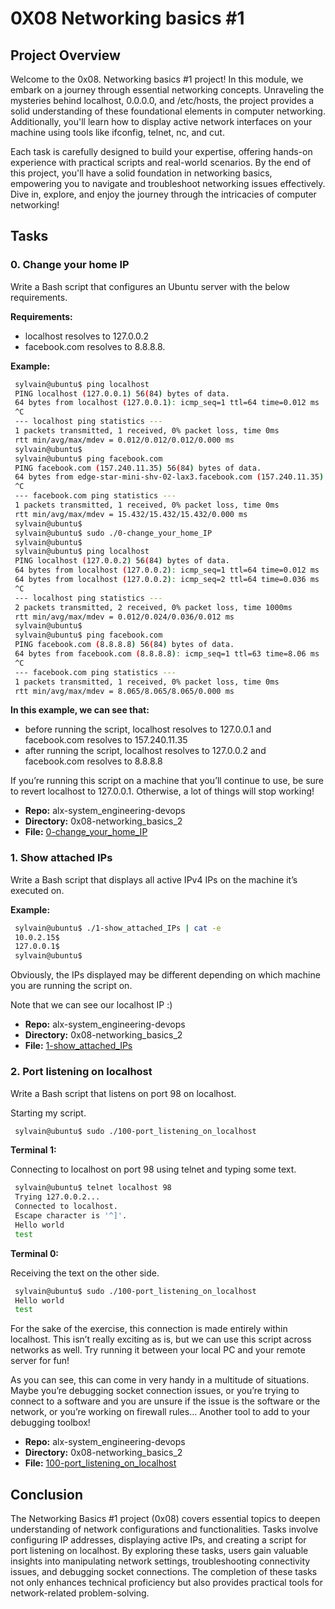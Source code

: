 # 0X08 Networking basics #1

## Project Overview

Welcome to the 0x08. Networking basics #1 project! In this module, we embark on a journey through essential networking concepts. Unraveling the mysteries behind localhost, 0.0.0.0, and /etc/hosts, the project provides a solid understanding of these foundational elements in computer networking. Additionally, you'll learn how to display active network interfaces on your machine using tools like ifconfig, telnet, nc, and cut.

Each task is carefully designed to build your expertise, offering hands-on experience with practical scripts and real-world scenarios. By the end of this project, you'll have a solid foundation in networking basics, empowering you to navigate and troubleshoot networking issues effectively. Dive in, explore, and enjoy the journey through the intricacies of computer networking!

## Tasks

### 0. Change your home IP

Write a Bash script that configures an Ubuntu server with the below requirements.

**Requirements:**
- localhost resolves to 127.0.0.2
- facebook.com resolves to 8.8.8.8.

**Example:**

```bash
 sylvain@ubuntu$ ping localhost
 PING localhost (127.0.0.1) 56(84) bytes of data.
 64 bytes from localhost (127.0.0.1): icmp_seq=1 ttl=64 time=0.012 ms
 ^C
 --- localhost ping statistics ---
 1 packets transmitted, 1 received, 0% packet loss, time 0ms
 rtt min/avg/max/mdev = 0.012/0.012/0.012/0.000 ms
 sylvain@ubuntu$
 sylvain@ubuntu$ ping facebook.com
 PING facebook.com (157.240.11.35) 56(84) bytes of data.
 64 bytes from edge-star-mini-shv-02-lax3.facebook.com (157.240.11.35): icmp_seq=1 ttl=63 time=15.4 ms
 ^C
 --- facebook.com ping statistics ---
 1 packets transmitted, 1 received, 0% packet loss, time 0ms
 rtt min/avg/max/mdev = 15.432/15.432/15.432/0.000 ms
 sylvain@ubuntu$
 sylvain@ubuntu$ sudo ./0-change_your_home_IP
 sylvain@ubuntu$
 sylvain@ubuntu$ ping localhost
 PING localhost (127.0.0.2) 56(84) bytes of data.
 64 bytes from localhost (127.0.0.2): icmp_seq=1 ttl=64 time=0.012 ms
 64 bytes from localhost (127.0.0.2): icmp_seq=2 ttl=64 time=0.036 ms
 ^C
 --- localhost ping statistics ---
 2 packets transmitted, 2 received, 0% packet loss, time 1000ms
 rtt min/avg/max/mdev = 0.012/0.024/0.036/0.012 ms
 sylvain@ubuntu$
 sylvain@ubuntu$ ping facebook.com
 PING facebook.com (8.8.8.8) 56(84) bytes of data.
 64 bytes from facebook.com (8.8.8.8): icmp_seq=1 ttl=63 time=8.06 ms
 ^C
 --- facebook.com ping statistics ---
 1 packets transmitted, 1 received, 0% packet loss, time 0ms
 rtt min/avg/max/mdev = 8.065/8.065/8.065/0.000 ms
```

**In this example, we can see that:**
- before running the script, localhost resolves to 127.0.0.1 and facebook.com resolves to 157.240.11.35
- after running the script, localhost resolves to 127.0.0.2 and facebook.com resolves to 8.8.8.8

If you’re running this script on a machine that you’ll continue to use, be sure to revert localhost to 127.0.0.1. Otherwise, a lot of things will stop working!

- **Repo:** alx-system_engineering-devops
- **Directory:** 0x08-networking_basics_2
- **File:** [0-change_your_home_IP](./0-change_your_home_IP)

### 1. Show attached IPs

Write a Bash script that displays all active IPv4 IPs on the machine it’s executed on.

**Example:**

```bash
 sylvain@ubuntu$ ./1-show_attached_IPs | cat -e
 10.0.2.15$
 127.0.0.1$
 sylvain@ubuntu$
```

Obviously, the IPs displayed may be different depending on which machine you are running the script on.

Note that we can see our localhost IP :)

- **Repo:** alx-system_engineering-devops
- **Directory:** 0x08-networking_basics_2
- **File:** [1-show_attached_IPs](./1-show_attached_IPs)

### 2. Port listening on localhost

Write a Bash script that listens on port 98 on localhost.


Starting my script.

```bash
 sylvain@ubuntu$ sudo ./100-port_listening_on_localhost
```

**Terminal 1:**

Connecting to localhost on port 98 using telnet and typing some text.

```bash
 sylvain@ubuntu$ telnet localhost 98
 Trying 127.0.0.2...
 Connected to localhost.
 Escape character is '^]'.
 Hello world
 test
```

**Terminal 0:**

Receiving the text on the other side.

```bash
 sylvain@ubuntu$ sudo ./100-port_listening_on_localhost
 Hello world
 test
```

For the sake of the exercise, this connection is made entirely within localhost. This isn’t really exciting as is, but we can use this script across networks as well. Try running it between your local PC and your remote server for fun!

As you can see, this can come in very handy in a multitude of situations. Maybe you’re debugging socket connection issues, or you’re trying to connect to a software and you are unsure if the issue is the software or the network, or you’re working on firewall rules… Another tool to add to your debugging toolbox!

- **Repo:** alx-system_engineering-devops
- **Directory:** 0x08-networking_basics_2
- **File:** [100-port_listening_on_localhost](./100-port_listening_on_localhost)

## Conclusion

The Networking Basics #1 project (0x08) covers essential topics to deepen understanding of network configurations and functionalities. Tasks involve configuring IP addresses, displaying active IPs, and creating a script for port listening on localhost. By exploring these tasks, users gain valuable insights into manipulating network settings, troubleshooting connectivity issues, and debugging socket connections. The completion of these tasks not only enhances technical proficiency but also provides practical tools for network-related problem-solving.
